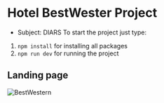 # Hotel BestWester Project
* Subject: DIARS
To start the project just type:
1. `npm install` for installing all packages
2. `npm run dev` for running the project

## Landing page
![BestWestern](https://i.ibb.co/sWGbnp4/landing-page.jpg)
